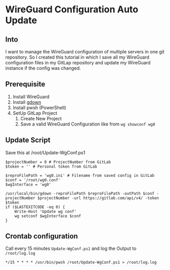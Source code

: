 # WireGuard Configuration Auto Update

## Into

I want to manage the WireGuard configuration of multiple servers in one git repository.
So I created this tutorial in which I save all my WireGuard configuration files in my GitLap repository and update my WireGuard instance if the config was changed.

## Prerequisite

1. Install WireGuard
2. Install [gdown](https://github.com/haevg-rz/git-file-downloader/releases)
3. Install pwsh (PowerShell)
4. SetUp GitLap Project
   1. Create New Project
   2. Save a valid WireGuard Configuration like from `wg showconf wg0`

## Update Script

Save this at /root/Update-WgConf.ps1

```pwsh
$projectNumber = 0 # ProjectNumber from GitLab
$token = '' # Personal token from GitLab

$reproFilePath = 'wg0.ini' # Filename from saved config in GitLab
$conf = '/root/wg0.conf'
$wgInterface = 'wg0'

/usr/local/bin/gdown -reproFilePath $reproFilePath -outPath $conf -projectNumber $projectNumber -url https://gitlab.com/api/v4/ -token $token
if ($LASTEXITCODE -eq 0) {
    Write-Host 'Update wg conf'
    wg setconf $wgInterface $conf
}
```

## Crontab configuration

Call every 15 minutes `Update-WgConf.ps1` and log the Output to `/root/log.log`

```crontab
*/15 * * * * /usr/bin/pwsh /root/Update-WgConf.ps1 > /root/log.log
```
